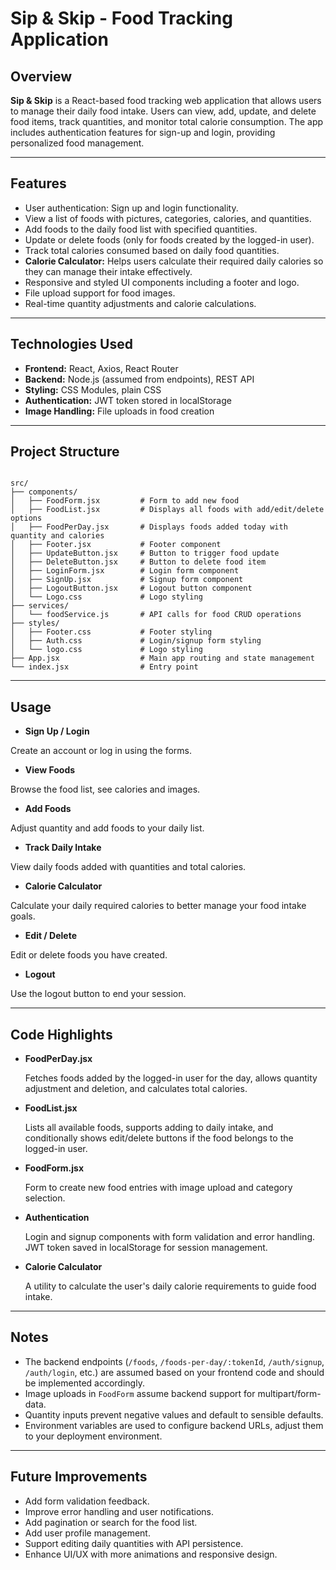 # Sip & Skip - Food Tracking Application

## Overview

**Sip & Skip** is a React-based food tracking web application that allows users to manage their daily food intake. Users can view, add, update, and delete food items, track quantities, and monitor total calorie consumption. The app includes authentication features for sign-up and login, providing personalized food management.

---

## Features

- User authentication: Sign up and login functionality.
- View a list of foods with pictures, categories, calories, and quantities.
- Add foods to the daily food list with specified quantities.
- Update or delete foods (only for foods created by the logged-in user).
- Track total calories consumed based on daily food quantities.
- **Calorie Calculator:** Helps users calculate their required daily calories so they can manage their intake effectively.
- Responsive and styled UI components including a footer and logo.
- File upload support for food images.
- Real-time quantity adjustments and calorie calculations.

---

## Technologies Used

- **Frontend:** React, Axios, React Router
- **Backend:** Node.js (assumed from endpoints), REST API
- **Styling:** CSS Modules, plain CSS
- **Authentication:** JWT token stored in localStorage
- **Image Handling:** File uploads in food creation

---

## Project Structure

```

src/
├── components/
│   ├── FoodForm.jsx         # Form to add new food
│   ├── FoodList.jsx         # Displays all foods with add/edit/delete options
│   ├── FoodPerDay.jsx       # Displays foods added today with quantity and calories
│   ├── Footer.jsx           # Footer component
│   ├── UpdateButton.jsx     # Button to trigger food update
│   ├── DeleteButton.jsx     # Button to delete food item
│   ├── LoginForm.jsx        # Login form component
│   ├── SignUp.jsx           # Signup form component
│   ├── LogoutButton.jsx     # Logout button component
│   └── Logo.css             # Logo styling
├── services/
│   └── foodService.js       # API calls for food CRUD operations
├── styles/
│   ├── Footer.css           # Footer styling
│   ├── Auth.css             # Login/signup form styling
│   └── logo.css             # Logo styling
├── App.jsx                  # Main app routing and state management
└── index.jsx                # Entry point

```

---

## Usage

- **Sign Up / Login**

Create an account or log in using the forms.

- **View Foods**

Browse the food list, see calories and images.

- **Add Foods**

Adjust quantity and add foods to your daily list.

- **Track Daily Intake**

View daily foods added with quantities and total calories.

- **Calorie Calculator**

Calculate your daily required calories to better manage your food intake goals.

- **Edit / Delete**

Edit or delete foods you have created.

- **Logout**

Use the logout button to end your session.

---

## Code Highlights

- **FoodPerDay.jsx**

  Fetches foods added by the logged-in user for the day, allows quantity adjustment and deletion, and calculates total calories.

- **FoodList.jsx**

  Lists all available foods, supports adding to daily intake, and conditionally shows edit/delete buttons if the food belongs to the logged-in user.

- **FoodForm.jsx**

  Form to create new food entries with image upload and category selection.

- **Authentication**

  Login and signup components with form validation and error handling. JWT token saved in localStorage for session management.

- **Calorie Calculator**

  A utility to calculate the user's daily calorie requirements to guide food intake.

---

## Notes

- The backend endpoints (`/foods`, `/foods-per-day/:tokenId`, `/auth/signup`, `/auth/login`, etc.) are assumed based on your frontend code and should be implemented accordingly.
- Image uploads in `FoodForm` assume backend support for multipart/form-data.
- Quantity inputs prevent negative values and default to sensible defaults.
- Environment variables are used to configure backend URLs, adjust them to your deployment environment.

---

## Future Improvements

- Add form validation feedback.
- Improve error handling and user notifications.
- Add pagination or search for the food list.
- Add user profile management.
- Support editing daily quantities with API persistence.
- Enhance UI/UX with more animations and responsive design.

